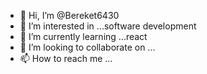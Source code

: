 - 👋 Hi, I’m @Bereket6430
- 👀 I’m interested in ...software development
- 🌱 I’m currently learning ...react
- 💞️ I’m looking to collaborate on ...
- 📫 How to reach me ...

<!---
Bereket6430/Bereket6430 is a ✨ special ✨ repository because its `README.md` (this file) appears on your GitHub profile.
You can click the Preview link to take a look at your changes.
--->
